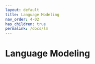 ```yaml
---
layout: default
title: Language Modeling
nav_order: 4-02
has_children: true
permalink: /docs/lm
---
```


# Language Modeling


